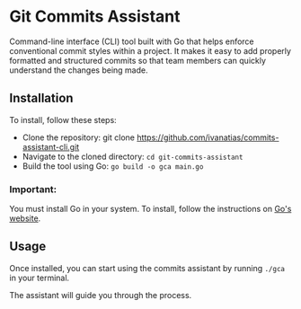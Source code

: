 # Git Commits Assistant

Command-line interface (CLI) tool built with Go that helps enforce conventional commit styles within a project. It makes it easy to add properly formatted and structured commits so that team members can quickly understand the changes being made.

## Installation

To install, follow these steps:

- Clone the repository: git clone https://github.com/ivanatias/commits-assistant-cli.git
- Navigate to the cloned directory: `cd git-commits-assistant`
- Build the tool using Go: `go build -o gca main.go`

### Important: 
You must install Go in your system. To install, follow the instructions on [Go's website](https://go.dev/doc/install).

## Usage
Once installed, you can start using the commits assistant by running `./gca` in your terminal.

The assistant will guide you through the process.